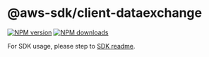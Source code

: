 # @aws-sdk/client-dataexchange

[![NPM version](https://img.shields.io/npm/v/@aws-sdk/client-dataexchange/latest.svg)](https://www.npmjs.com/package/@aws-sdk/client-dataexchange)
[![NPM downloads](https://img.shields.io/npm/dm/@aws-sdk/client-dataexchange.svg)](https://www.npmjs.com/package/@aws-sdk/client-dataexchange)

For SDK usage, please step to [SDK readme](https://github.com/aws/aws-sdk-js-v3).
